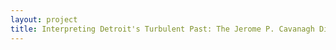 ```yaml
--- 
layout: project 
title: Interpreting Detroit's Turbulent Past: The Jerome P. Cavanagh Digitization Project
---
```



